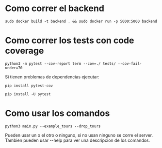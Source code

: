 # Como correr el backend

```
sudo docker build -t backend . && sudo docker run -p 5000:5000 backend 
```

# Como correr los tests con code coverage

```
python3 -m pytest --cov-report term --cov=./ tests/ --cov-fail-under=70
```
Si tienen problemas de dependencias ejecutar:

```
pip install pytest-cov

pip install -U pytest
```

# Como usar los comandos
```
python3 main.py --example_tours --drop_tours
```
Pueden usar un o el otro o ninguno, si no usan ninguno se corre el server.
Tambien pueden usar --help para ver una descripcion de los comandos.